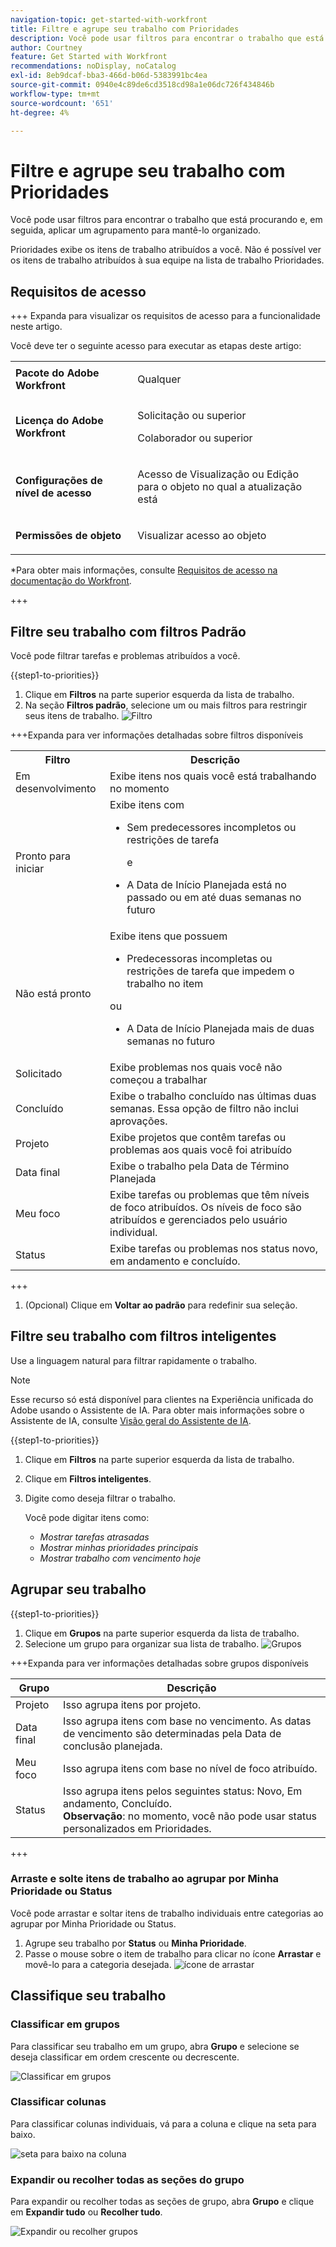 ```yaml
---
navigation-topic: get-started-with-workfront
title: Filtre e agrupe seu trabalho com Prioridades
description: Você pode usar filtros para encontrar o trabalho que está procurando e, em seguida, aplicar um agrupamento para mantê-lo organizado.
author: Courtney
feature: Get Started with Workfront
recommendations: noDisplay, noCatalog
exl-id: 8eb9dcaf-bba3-466d-b06d-5383991bc4ea
source-git-commit: 0940e4c89de6cd3518cd98a1e06dc726f434846b
workflow-type: tm+mt
source-wordcount: '651'
ht-degree: 4%

---
```


# Filtre e agrupe seu trabalho com Prioridades

Você pode usar filtros para encontrar o trabalho que está procurando e, em seguida, aplicar um agrupamento para mantê-lo organizado.

Prioridades exibe os itens de trabalho atribuídos a você. Não é possível ver os itens de trabalho atribuídos à sua equipe na lista de trabalho Prioridades.

## Requisitos de acesso

+++ Expanda para visualizar os requisitos de acesso para a funcionalidade neste artigo.

Você deve ter o seguinte acesso para executar as etapas deste artigo:

<table style="table-layout:auto"> 
 <col> 
 </col> 
 <col> 
 </col> 
 <tbody> 
  <tr> 
   <td role="rowheader"><strong>Pacote do Adobe Workfront</strong></td> 
   <td> <p>Qualquer</p> </td> 
  </tr> 
  <tr> 
   <td role="rowheader"><strong>Licença do Adobe Workfront</strong></td> 
   <td> 
   <p>Solicitação ou superior</p>
   <p>Colaborador ou superior</p> 
   </td> 
  </tr> 
  <tr> 
   <td role="rowheader"><strong>Configurações de nível de acesso</strong></td> 
   <td> <p>Acesso de Visualização ou Edição para o objeto no qual a atualização está</p></td> 
  </tr> 
  <tr> 
   <td role="rowheader"><strong>Permissões de objeto</strong></td> 
   <td> <p>Visualizar acesso ao objeto</p></td> 
  </tr> 
 </tbody> 
</table>

*Para obter mais informações, consulte [Requisitos de acesso na documentação do Workfront](/help/quicksilver/administration-and-setup/add-users/access-levels-and-object-permissions/access-level-requirements-in-documentation.md).

+++

## Filtre seu trabalho com filtros Padrão

Você pode filtrar tarefas e problemas atribuídos a você.

{{step1-to-priorities}}

1. Clique em **Filtros** na parte superior esquerda da lista de trabalho.
1. Na seção **Filtros padrão**, selecione um ou mais filtros para restringir seus itens de trabalho.
   ![Filtro](assets/filter-new.png)

+++Expanda para ver informações detalhadas sobre filtros disponíveis
<table>
  <tbody>
   <tr>
   <th>Filtro</th>
   <th>Descrição</th>
   </tr>
    <tr>
      <td>Em desenvolvimento</td>
      <td>Exibe itens nos quais você está trabalhando no momento</td>
    </tr>
    <tr>
      <td>Pronto para iniciar</td>
      <td>Exibe itens com 
      <ul>
      <li>Sem predecessores incompletos ou restrições de tarefa</li>
      <p>e</p>
      <li>A Data de Início Planejada está no passado ou em até duas semanas no futuro</li>
      </ul>
      </td>
    </tr>
    <tr>
      <td>Não está pronto</td>
      <td>Exibe itens que possuem
       <ul>
      <li>Predecessoras incompletas ou restrições de tarefa que impedem o trabalho no item</li></ul>
      <p>ou</p>
      <ul>
      <li>A Data de Início Planejada mais de duas semanas no futuro</li>
      </ul>
       </td>
    </tr>
    <tr>
      <td>Solicitado</td>
      <td>Exibe problemas nos quais você não começou a trabalhar</td>
    </tr>
      <td>Concluído</td>
      <td>Exibe o trabalho concluído nas últimas duas semanas. Essa opção de filtro não inclui aprovações.</td>
    </tr>
    <tr>
    <td>Projeto</td>
    <td>Exibe projetos que contêm tarefas ou problemas aos quais você foi atribuído</td>
    </tr>
    <tr>
    <td>Data final</td>
    <td>Exibe o trabalho pela Data de Término Planejada</td>
    </tr>
    <tr>
    <td>Meu foco</td>
    <td>Exibe tarefas ou problemas que têm níveis de foco atribuídos. Os níveis de foco são atribuídos e gerenciados pelo usuário individual.</td>
    </tr>
    <tr>
    <td>Status</td>
    <td>Exibe tarefas ou problemas nos status novo, em andamento e concluído.</td>
    </tr>
  </tbody>
</table>

+++

1. (Opcional) Clique em **Voltar ao padrão** para redefinir sua seleção.

## Filtre seu trabalho com filtros inteligentes

Use a linguagem natural para filtrar rapidamente o trabalho.

>[!NOTE]
>
>Esse recurso só está disponível para clientes na Experiência unificada do Adobe usando o Assistente de IA. Para obter mais informações sobre o Assistente de IA, consulte [Visão geral do Assistente de IA](/help/quicksilver/workfront-basics/ai-assistant/ai-assistant-overview.md).

{{step1-to-priorities}}

1. Clique em **Filtros** na parte superior esquerda da lista de trabalho.
1. Clique em **Filtros inteligentes**.
1. Digite como deseja filtrar o trabalho.

   Você pode digitar itens como:

   * *Mostrar tarefas atrasadas*
   * *Mostrar minhas prioridades principais*
   * *Mostrar trabalho com vencimento hoje*

## Agrupar seu trabalho

{{step1-to-priorities}}

1. Clique em **Grupos** na parte superior esquerda da lista de trabalho.
1. Selecione um grupo para organizar sua lista de trabalho.
   ![Grupos](assets/groups-new.png)

+++Expanda para ver informações detalhadas sobre grupos disponíveis

| Grupo | Descrição |
|-----------|-------------|
| Projeto | Isso agrupa itens por projeto. |
| Data final | Isso agrupa itens com base no vencimento. As datas de vencimento são determinadas pela Data de conclusão planejada. |
| Meu foco | Isso agrupa itens com base no nível de foco atribuído. |
| Status | Isso agrupa itens pelos seguintes status: Novo, Em andamento, Concluído. <br><b>Observação</b>: no momento, você não pode usar status personalizados em Prioridades. |

+++

### Arraste e solte itens de trabalho ao agrupar por Minha Prioridade ou Status

Você pode arrastar e soltar itens de trabalho individuais entre categorias ao agrupar por Minha Prioridade ou Status.

1. Agrupe seu trabalho por **Status** ou **Minha Prioridade**.
2. Passe o mouse sobre o item de trabalho para clicar no ícone **Arrastar** e movê-lo para a categoria desejada.
   ![ícone de arrastar](assets/drag-and-drop.png)

## Classifique seu trabalho

### Classificar em grupos

Para classificar seu trabalho em um grupo, abra **Grupo** e selecione se deseja classificar em ordem crescente ou decrescente.

![Classificar em grupos](assets/sort-in-groups.png)

### Classificar colunas

Para classificar colunas individuais, vá para a coluna e clique na seta para baixo.

![seta para baixo na coluna](assets/sort-columns.png)

### Expandir ou recolher todas as seções do grupo

Para expandir ou recolher todas as seções de grupo, abra **Grupo** e clique em **Expandir tudo** ou **Recolher tudo**.

![Expandir ou recolher grupos](assets/expand-collapse-groups.png)
